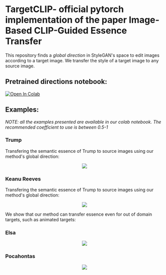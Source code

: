 # TargetCLIP- official pytorch implementation of the paper Image-Based CLIP-Guided Essence Transfer

This repository finds a *global direction* in StyleGAN's space to edit images according to a target image.
We transfer the style of a target image to any source image.

## Pretrained directions notebook:
[![Open In Colab](https://colab.research.google.com/assets/colab-badge.svg)](https://colab.research.google.com/github/hila-chefer/TargetCLIP/blob/main/TargetCLIP_CLIP_guided_image_essence_transfer.ipynb)

## Examples:

*NOTE: all the examples presented are available in our colab notebook. The recommended coefficient to use is between 0.5-1*
### Trump
Transfering the semantic essence of Trump to source images using our method's global direction:
<p align="center">
  <img src="https://github.com/hila-chefer/TargetCLIP/blob/main/examples/trump.png">
</p>

### Keanu Reeves 
Transfering the semantic essence of Trump to source images using our method's global direction:
<p align="center">
  <img src="https://github.com/hila-chefer/TargetCLIP/blob/main/examples/keanu.png">
</p>


We show that our method can transfer essence even for out of domain targets, such as animated targets:

### Elsa
<p align="center">
  <img src="https://github.com/hila-chefer/TargetCLIP/blob/main/examples/elsa.png">
</p>

### Pocahontas
<p align="center">
  <img src="https://github.com/hila-chefer/TargetCLIP/blob/main/examples/pocahontas.png">
</p>
